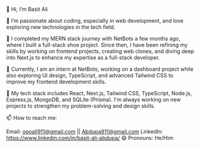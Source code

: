 👋 Hi, I’m Basit Ali

👀 I’m passionate about coding, especially in web development, and love exploring new technologies in the tech field.

🌱 I completed my MERN stack journey with NetBots a few months ago, where I built a full-stack shoe project. Since then, I have been refining my skills by working on frontend projects, creating web clones, and diving deep into Next.js to enhance my expertise as a full-stack developer.

💼 Currently, I am an intern at NetBots, working on a dashboard project while also exploring UI design, TypeScript, and advanced Tailwind CSS to improve my frontend development skills.

💞️ My tech stack includes React, Next.js, Tailwind CSS, TypeScript, Node.js, Express.js, MongoDB, and SQLite (Prisma). I'm always working on new projects to strengthen my problem-solving and design skills.

📫 How to reach me:

Email: opoali911@gmail.com || Abdupa911@gmail.com
LinkedIn: https://www.linkedin.com/in/basit-ali-abdupa/
😄 Pronouns: He/Him

